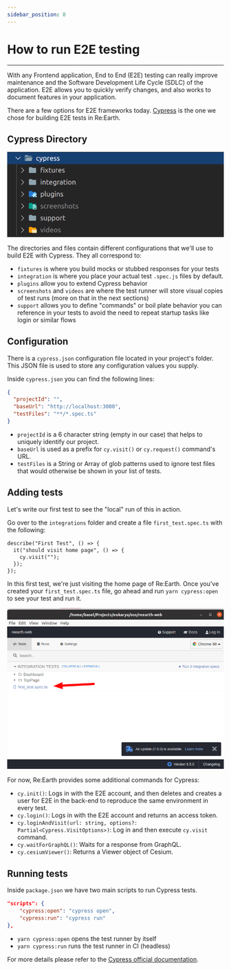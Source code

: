 ```yaml
---
sidebar_position: 8
---
```


# How to run E2E testing
------

With any Frontend application, End to End (E2E) testing can really improve maintenance and the Software Development Life Cycle (SDLC) of the application. E2E allows you to quickly verify changes, and also works to document features in your application.

There are a few options for E2E frameworks today. [Cypress](https://www.cypress.io/) is the one we chose for building E2E tests in Re:Earth.

## Cypress Directory

![cypress.png](./img/cypress.png)

The directories and files contain different configurations that we'll use to build E2E with Cypress. They all correspond to:

- `fixtures` is where you build mocks or stubbed responses for your tests
- `integration` is where you place your actual test `.spec.js` files by default.
- `plugins` allow you to extend Cypress behavior
- `screenshots` and `videos` are where the test runner will store visual copies of test runs (more on that in the next sections)
- `support` allows you to define "commands" or boil plate behavior you can reference in your tests to avoid the need to repeat startup tasks like login or similar flows

## Configuration

There is a `cypress.json` configuration file located in your project's folder. This JSON file is used to store any configuration values you supply.

Inside `cypress.json` you can find the following lines:

```json
{
  "projectId": "",
  "baseUrl": "http://localhost:3000",
  "testFiles": "**/*.spec.ts"
}
```

- `projectId` is a 6 character string (empty in our case) that helps to uniquely identify our project.
- `baseUrl` is used as a prefix for `cy.visit()` or `cy.request()` command's URL.
- `testFiles` is a String or Array of glob patterns used to ignore test files that would otherwise be shown in your list of tests.

## Adding tests

Let's write our first test to see the "local" run of this in action.

Go over to the `integrations` folder and create a file `first_test.spec.ts` with the following:

```tsx
describe("First Test", () => {
  it("should visit home page", () => {
    cy.visit("");
  });
});
```

In this first test, we're just visiting the home page of Re:Earth. Once you've created your `first_test.spec.ts` file, go ahead and run `yarn cypress:open` to see your test and run it.

![test.png](./img/test.png)

For now, Re:Earth provides some additional commands for Cypress:

- `cy.init()`:  Logs in with the E2E account, and then deletes and creates a user for E2E in the back-end to reproduce the same environment in every test.
- `cy.login()`: Logs in with the E2E account and returns an access token.
- `cy.loginAndVisit(url: string, options?: Partial<Cypress.VisitOptions>)`: Log in and then execute `cy.visit` command.
- `cy.waitForGraphQL()`: Waits for a response from GraphQL.
- `cy.cesiumViewer()`: Returns a Viewer object of Cesium.

## Running tests

Inside `package.json` we have two main scripts to run Cypress tests.

```json
"scripts": {
    "cypress:open": "cypress open",
    "cypress:run": "cypress run"
},
```

- `yarn cypress:open` opens the test runner by itself
- `yarn cypress:run` runs the test runner in CI (headless)

For more details please refer to the [Cypress official documentation](https://docs.cypress.io/).